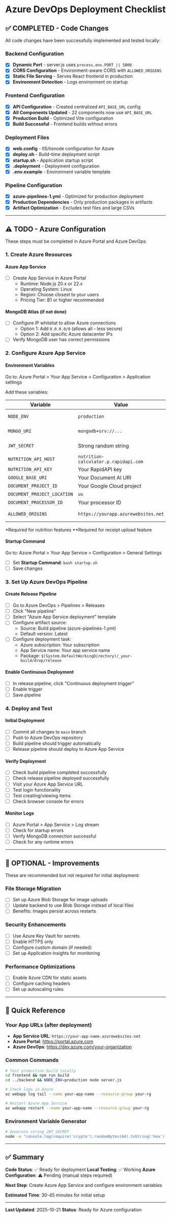 # Azure DevOps Deployment Checklist

## ✅ COMPLETED - Code Changes

All code changes have been successfully implemented and tested locally:

### Backend Configuration
- [x] **Dynamic Port** - server.js uses `process.env.PORT || 5000`
- [x] **CORS Configuration** - Environment-aware CORS with `ALLOWED_ORIGINS`
- [x] **Static File Serving** - Serves React frontend in production
- [x] **Environment Detection** - Logs environment on startup

### Frontend Configuration
- [x] **API Configuration** - Created centralized `API_BASE_URL` config
- [x] **All Components Updated** - 22 components now use `API_BASE_URL`
- [x] **Production Build** - Optimized Vite configuration
- [x] **Build Successful** - Frontend builds without errors

### Deployment Files
- [x] **web.config** - IIS/iisnode configuration for Azure
- [x] **deploy.sh** - Build-time deployment script
- [x] **startup.sh** - Application startup script
- [x] **.deployment** - Deployment configuration
- [x] **.env.example** - Environment variable template

### Pipeline Configuration
- [x] **azure-pipelines-1.yml** - Optimized for production deployment
- [x] **Production Dependencies** - Only production packages in artifacts
- [x] **Artifact Optimization** - Excludes test files and large CSVs

---

## ⚠️ TODO - Azure Configuration

These steps must be completed in Azure Portal and Azure DevOps:

### 1. Create Azure Resources

#### Azure App Service
- [ ] Create App Service in Azure Portal
  - Runtime: Node.js 20.x or 22.x
  - Operating System: Linux
  - Region: Choose closest to your users
  - Pricing Tier: B1 or higher recommended

#### MongoDB Atlas (if not done)
- [ ] Configure IP whitelist to allow Azure connections
  - Option 1: Add `0.0.0.0/0` (allows all - less secure)
  - Option 2: Add specific Azure datacenter IPs
- [ ] Verify MongoDB user has correct permissions

### 2. Configure Azure App Service

#### Environment Variables
Go to: Azure Portal > Your App Service > Configuration > Application settings

Add these variables:

| Variable | Value | Status |
|----------|-------|--------|
| `NODE_ENV` | `production` | ⚠️ Required |
| `MONGO_URI` | `mongodb+srv://...` | ⚠️ Required |
| `JWT_SECRET` | Strong random string | ⚠️ Required |
| `NUTRITION_API_HOST` | `nutrition-calculator.p.rapidapi.com` | Optional* |
| `NUTRITION_API_KEY` | Your RapidAPI key | Optional* |
| `GOOGLE_BASE_URI` | Your Document AI URI | Optional** |
| `DOCUMENT_PROJECT_ID` | Your Google Cloud project | Optional** |
| `DOCUMENT_PROJECT_LOCATION` | `us` | Optional** |
| `DOCUMENT_PROCESSOR_ID` | Your processor ID | Optional** |
| `ALLOWED_ORIGINS` | `https://yourapp.azurewebsites.net` | ⚠️ Required |

*Required for nutrition features
**Required for receipt upload feature

#### Startup Command
Go to: Azure Portal > Your App Service > Configuration > General Settings
- [ ] Set **Startup Command**: `bash startup.sh`
- [ ] Save changes

### 3. Set Up Azure DevOps Pipeline

#### Create Release Pipeline
- [ ] Go to Azure DevOps > Pipelines > Releases
- [ ] Click "New pipeline"
- [ ] Select "Azure App Service deployment" template
- [ ] Configure artifact source:
  - Source: Build pipeline (azure-pipelines-1.yml)
  - Default version: Latest
- [ ] Configure deployment task:
  - Azure subscription: Your subscription
  - App Service name: Your app service name
  - Package: `$(System.DefaultWorkingDirectory)/_your-build/drop/release`

#### Enable Continuous Deployment
- [ ] In release pipeline, click "Continuous deployment trigger"
- [ ] Enable trigger
- [ ] Save pipeline

### 4. Deploy and Test

#### Initial Deployment
- [ ] Commit all changes to `main` branch
- [ ] Push to Azure DevOps repository
- [ ] Build pipeline should trigger automatically
- [ ] Release pipeline should deploy to Azure App Service

#### Verify Deployment
- [ ] Check build pipeline completed successfully
- [ ] Check release pipeline deployed successfully
- [ ] Visit your Azure App Service URL
- [ ] Test login functionality
- [ ] Test creating/viewing items
- [ ] Check browser console for errors

#### Monitor Logs
- [ ] Azure Portal > App Service > Log stream
- [ ] Check for startup errors
- [ ] Verify MongoDB connection successful
- [ ] Check for any runtime errors

---

## 🔧 OPTIONAL - Improvements

These are recommended but not required for initial deployment:

### File Storage Migration
- [ ] Set up Azure Blob Storage for image uploads
- [ ] Update backend to use Blob Storage instead of local files
- [ ] Benefits: Images persist across restarts

### Security Enhancements
- [ ] Use Azure Key Vault for secrets
- [ ] Enable HTTPS only
- [ ] Configure custom domain (if needed)
- [ ] Set up Application Insights for monitoring

### Performance Optimizations
- [ ] Enable Azure CDN for static assets
- [ ] Configure caching headers
- [ ] Set up autoscaling rules

---

## 📝 Quick Reference

### Your App URLs (after deployment)
- **App Service URL**: `https://your-app-name.azurewebsites.net`
- **Azure Portal**: https://portal.azure.com
- **Azure DevOps**: https://dev.azure.com/your-organization

### Common Commands
```bash
# Test production build locally
cd frontend && npm run build
cd ../backend && NODE_ENV=production node server.js

# Check logs in Azure
az webapp log tail --name your-app-name --resource-group your-rg

# Restart Azure App Service
az webapp restart --name your-app-name --resource-group your-rg
```

### Environment Variable Generator
```bash
# Generate strong JWT_SECRET
node -e "console.log(require('crypto').randomBytes(64).toString('hex'))"
```

---

## ✅ Summary

**Code Status**: ✅ Ready for deployment
**Local Testing**: ✅ Working
**Azure Configuration**: ⚠️ Pending (manual steps required)

**Next Step**: Create Azure App Service and configure environment variables

**Estimated Time**: 30-45 minutes for initial setup

---

**Last Updated**: 2025-10-21
**Status**: Ready for Azure configuration
